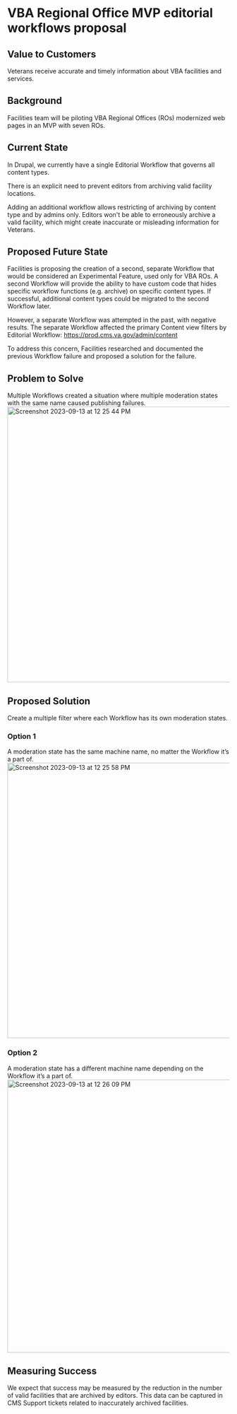 # VBA Regional Office MVP editorial workflows proposal

## Value to Customers
Veterans receive accurate and timely information about VBA facilities and services.

## Background
Facilities team will be piloting VBA Regional Offices (ROs) modernized web pages in an MVP with seven ROs.

## Current State
In Drupal, we currently have a single Editorial Workflow that governs all content types.

There is an explicit need to prevent editors from archiving valid facility locations. 

Adding an additional workflow allows restricting of archiving by content type and by admins only. Editors won't be able to erroneously archive a valid facility, which might create inaccurate or misleading information for Veterans.

## Proposed Future State
Facilities is proposing the creation of a second, separate Workflow that would be considered an Experimental Feature, used only for VBA ROs. A second Workflow will provide the ability to have custom code that hides specific workflow functions (e.g. archive) on specific content types. If successful, additional content types could be migrated to the second Workflow later.

However, a separate Workflow was attempted in the past, with negative results. The separate Workflow affected the primary Content view filters by Editorial Workflow: https://prod.cms.va.gov/admin/content 

To address this concern, Facilities researched and documented the previous Workflow failure and proposed a solution for the failure.

## Problem to Solve
Multiple Workflows created a situation where multiple moderation states with the same name caused publishing failures.
<img width="624" alt="Screenshot 2023-09-13 at 12 25 44 PM" src="https://github.com/department-of-veterans-affairs/va.gov-team/assets/73648238/33f3bde3-06a4-42ba-932f-7cf8ed45316e">

## Proposed Solution
Create a multiple filter where each Workflow has its own moderation states.

### Option 1
A moderation state has the same machine name, no matter the Workflow it’s a part of.
<img width="623" alt="Screenshot 2023-09-13 at 12 25 58 PM" src="https://github.com/department-of-veterans-affairs/va.gov-team/assets/73648238/b890ee4b-fffd-4d0d-8b5d-95631c401505">

### Option 2
A moderation state has a different machine name depending on the Workflow it’s a part of.
<img width="618" alt="Screenshot 2023-09-13 at 12 26 09 PM" src="https://github.com/department-of-veterans-affairs/va.gov-team/assets/73648238/d6115e50-baf5-4644-8276-7e88c8adb580">

## Measuring Success
We expect that success may be measured by the reduction in the number of valid facilities that are archived by editors. This data can be captured in CMS Support tickets related to inaccurately archived facilities.
